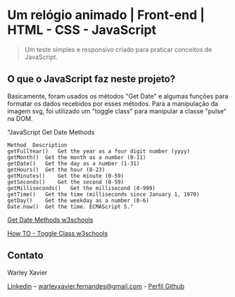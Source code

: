 # Um relógio animado | Front-end | HTML - CSS - JavaScript
> Um teste simples e responsivo criado para praticar conceitos de JavaScript.

## O que o JavaScript faz neste projeto?

Basicamente, foram usados os métodos "Get Date" e algumas funções para formatar os dados recebidos por esses métodos. Para a manipulação da imagem svg, foi utilizado um "toggle class" para manipular a classe "pulse" na DOM.

"JavaScript Get Date Methods

    Method 	Description
    getFullYear() 	Get the year as a four digit number (yyyy)
    getMonth() 	Get the month as a number (0-11)
    getDate() 	Get the day as a number (1-31)
    getHours() 	Get the hour (0-23)
    getMinutes() 	Get the minute (0-59)
    getSeconds() 	Get the second (0-59)
    getMilliseconds() 	Get the millisecond (0-999)
    getTime() 	Get the time (milliseconds since January 1, 1970)
    getDay() 	Get the weekday as a number (0-6)
    Date.now() 	Get the time. ECMAScript 5."
    
[Get Date Methods w3schools](https://www.w3schools.com/js/js_date_methods.asp)

[How TO - Toggle Class w3schools](https://www.w3schools.com/howto/howto_js_toggle_class.asp)

## Contato

Warley Xavier

[Linkedin](https://www.linkedin.com/in/warley-xavier-a8b8811b7) – warleyxavier.fernandes@gmail.com - 
[Perfil Github](https://github.com/wrlxavier)

